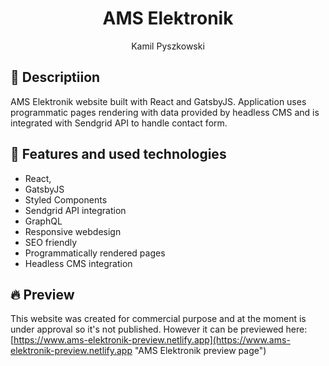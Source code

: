 <h1 align="center">
  AMS Elektronik
</h1>

<div align="center">Kamil Pyszkowski</div>

## 💫 Descriptiion

AMS Elektronik website built with React and GatsbyJS. Application uses programmatic pages rendering with data provided by headless CMS and is integrated with Sendgrid API to handle contact form.
	
## 🚀 Features and used technologies
	
* React,
* GatsbyJS
* Styled Components
* Sendgrid API integration
* GraphQL
* Responsive webdesign
* SEO friendly
* Programmatically rendered pages
* Headless CMS integration

## 🔥 Preview

This website was created for commercial purpose and at the moment is under approval so it's not published. However it can be previewed here: [https://www.ams-elektronik-preview.netlify.app](https://www.ams-elektronik-preview.netlify.app "AMS Elektronik preview page")

